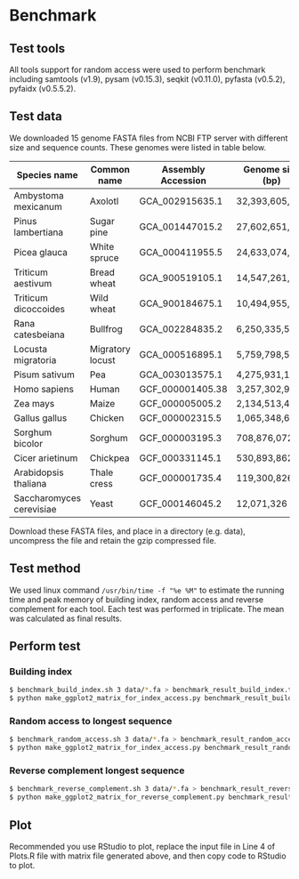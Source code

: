 # Benchmark

## Test tools

All tools support for random access were used to perform benchmark including samtools (v1.9), pysam (v0.15.3), seqkit (v0.11.0), pyfasta (v0.5.2), pyfaidx (v0.5.5.2).

## Test data

We downloaded 15 genome FASTA files from NCBI FTP server with different size and sequence counts. These genomes were listed in table below. 

| Species name             | Common name      | Assembly Accession | Genome size (bp) | Sequence counts |
|--------------------------|------------------|--------------------|------------------|-----------------|
| Ambystoma mexicanum      | Axolotl          | GCA_002915635.1    | 32,393,605,577   | 125,724         |
| Pinus lambertiana        | Sugar pine       | GCA_001447015.2    | 27,602,651,501   | 4,253,096       |
| Picea glauca             | White spruce     | GCA_000411955.5    | 24,633,074,982   | 3,033,321       |
| Triticum aestivum        | Bread wheat      | GCA_900519105.1    | 14,547,261,565   | 22              |
| Triticum dicoccoides     | Wild wheat       | GCA_900184675.1    | 10,494,955,245   | 149,145         |
| Rana catesbeiana         | Bullfrog         | GCA_002284835.2    | 6,250,335,504    | 1,544,634       |
| Locusta migratoria       | Migratory locust | GCA_000516895.1    | 5,759,798,599    | 1,397,492       |
| Pisum sativum            | Pea              | GCA_003013575.1    | 4,275,931,177    | 5,449,423       |
| Homo sapiens             | Human            | GCF_000001405.38   | 3,257,302,968    | 593             |
| Zea mays                 | Maize            | GCF_000005005.2    | 2,134,513,431    | 266             |
| Gallus gallus            | Chicken          | GCF_000002315.5    | 1,065,348,650    | 463             |
| Sorghum bicolor          | Sorghum          | GCF_000003195.3    | 708,876,072      | 868             |
| Cicer arietinum          | Chickpea         | GCF_000331145.1    | 530,893,862      | 7,127           |
| Arabidopsis thaliana     | Thale cress      | GCF_000001735.4    | 119,300,826      | 6               |
| Saccharomyces cerevisiae | Yeast            | GCF_000146045.2    | 12,071,326       | 16              |

Download these FASTA files, and place in a directory (e.g. data), uncompress the file and retain the gzip compressed file.

## Test method

We used linux command ``/usr/bin/time -f "%e %M"`` to estimate the running time and peak memory of building index, random access and reverse complement for each tool. Each test was performed in triplicate. The mean was calculated as final results.

## Perform test

### Building index

```sh
$ benchmark_build_index.sh 3 data/*.fa > benchmark_result_build_index.tsv
$ python make_ggplot2_matrix_for_index_access.py benchmark_result_build_index.tsv > build_index_matrix.tsv
```

### Random access to longest sequence

```sh
$ benchmark_random_access.sh 3 data/*.fa > benchmark_result_random_access.tsv
$ python make_ggplot2_matrix_for_index_access.py benchmark_result_random_access.tsv > random_access_matrix.tsv
```

### Reverse complement longest sequence

```sh
$ benchmark_reverse_complement.sh 3 data/*.fa > benchmark_result_reverse_complement.tsv
$ python make_ggplot2_matrix_for_reverse_complement.py benchmark_result_reverse_complement.tsv > reverse_complement_matrix.tsv
```

## Plot

Recommended you use RStudio to plot, replace the input file in Line 4 of Plots.R file with matrix file generated above, and then copy code to RStudio to plot.
